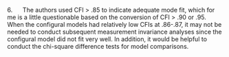 6.      The authors used CFI &gt; .85 to indicate adequate mode fit,
which for me is a little questionable based on the conversion of CFI
&gt; .90 or .95. When the configural models had relatively low CFIs at
.86-.87, it may not be needed to conduct subsequent measurement
invariance analyses since the configural model did not fit very well. In
addition, it would be helpful to conduct the chi-square difference tests
for model comparisons.
